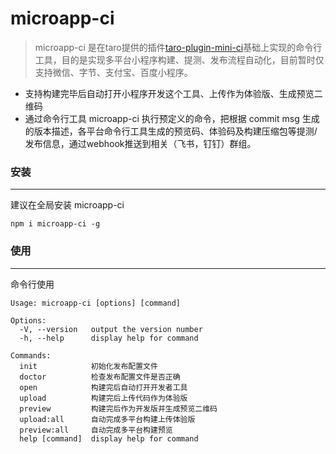 # microapp-ci

> microapp-ci 是在taro提供的插件[taro-plugin-mini-ci][1]基础上实现的命令行工具，目的是实现多平台小程序构建、提测、发布流程自动化，目前暂时仅支持微信、字节、支付宝、百度小程序。
 
 - 支持构建完毕后自动打开小程序开发这个工具、上传作为体验版、生成预览二维码
 - 通过命令行工具 microapp-ci 执行预定义的命令，把根据 commit msg 生成的版本描述，各平台命令行工具生成的预览码、体验码及构建压缩包等提测/发布信息，通过webhook推送到相关（飞书，钉钉）群组。

### 安装

---

建议在全局安装 microapp-ci

```
npm i microapp-ci -g
```

### 使用

---

命令行使用

```
Usage: microapp-ci [options] [command]

Options:
  -V, --version   output the version number
  -h, --help      display help for command

Commands:
  init            初始化发布配置文件
  doctor          检查发布配置文件是否正确
  open            构建完后自动打开开发者工具
  upload          构建完后上传代码作为体验版
  preview         构建完后作为开发版并生成预览二维码
  upload:all      自动完成多平台构建上传体验版
  preview:all     自动完成多平台构建预览
  help [command]  display help for command

```


  [1]: https://github.com/NervJS/taro/tree/next/packages/taro-plugin-mini-ci